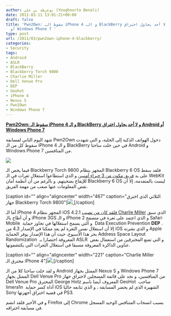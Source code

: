 ```yaml
---
author: يوغرطة بن علي (Youghourta Benali)
date: 2011-03-11 13:01:21+00:00
draft: false
title: 'Pwn2Own: سقوط الـ iPhone 4 و الـ BlackBerry و لا أحد يحاول اختراق Android
  أو Windows Phone 7 '
type: post
url: /2011/03/pwn2own-iphone-4-blackberry/
categories:
- Security
tags:
- Android
- ASLR
- BlackBerry
- Blackberry Torch 9800
- Charlie Miller
- Dell Venue Pro
- DEP
- Geohot
- iPhone 4
- Nexus S
- Pwn2Own
- Windows Phone 7
---
```


[**Pwn2Own: سقوط الـ iPhone 4 و الـ BlackBerry و لا أحد يحاول اختراق Android أو Windows Phone 7**](https://www.it-scoop.com/2011/03/pwn2own-iphone-4-blackberry/)


شهد اليوم الثاني لمسابقة Pwn2Own دخول الهواتف الذكية إلى الحلبة، و التي شهدت سقوط كل من الـ iPhone 4 و الـ BlackBerry في حين خلت ساحتا Android و Windows Phone 7 من المنافسين.


[![](https://www.it-scoop.com/wp-content/uploads/2011/03/pwn2own.jpg)
](https://www.it-scoop.com/2011/03/pwn2own-iphone-4-blackberry/)


فيما يخص الـ Blackberry Torch 9800 المجهز بنظام Blackberry 6 OS فلقد سقط على يد [فريق مكون من 3 خبراء أمنيين](http://www.zdnet.com/blog/security/pwn2own-2011-blackberry-falls-to-webkit-browser-attack/8401) و الذي استطاعوا استغلال ثغرات في الـ WebKit للإيقاع بضحيتهم. و بالرغم من أن أنظمة أمان Blackberry 6 OS ليست بالمتقدمة، إلا أن نقص المعلومات عنها صعب من مهمة الفريق.

[caption id="" align="aligncenter" width="467" caption="الثلاثي الذي اخترق جهاز Blackberry Torch 9800"][![](http://i.zdnet.com/blogs/blackberry_exploiters.png )
](https://www.it-scoop.com/2011/03/pwn2own-iphone-4-blackberry/)[/caption]



أما الـ iPhone 4 المجهز بنظام iOS 4.2.1 [فلقد كان من نصيب Charlie Miller](http://www.zdnet.com/blog/security/charlie-miller-wins-pwn2own-again-with-iphone-4-exploit/8378?tag=mantle_skin;content) الذي سبق و أن أطاح بالـ iPhone 3GS و الـ iPhone 2 و الذي اعتمد على ثغرة في متصفح Safari Mobile  و التي يسمح استغلالها في تجاوز حماية  Data Execution Prevention **DEP** . إلا أن استغلال نفس الثغرة لم يعد ممكنا في الإصدار 4.3 من iOS و الذي نشرته Apple بحر هذا الأسبوع، حيث أن هذا الإصدار يوفر الحماية Address Space Layout Randomization  المعروفة اختصارا بـ ASLR  و التي تمنع المخترقين من استعمال بعض عناوين الذاكرة المعروفة مسبقا في استغلال الثغرات التي يكتشفونها.





[caption id="" align="aligncenter" width="221" caption="Charlie Miller مخترق الـ iPhone 4"][![](http://i.zdnet.com/blogs/charlie_miller.png )
](https://www.it-scoop.com/2011/03/pwn2own-iphone-4-blackberry/)[/caption]





و لقد خلت ساحتا كلا من الـ Android الممثل بجهاز Nexus S و Windows Phone 7 الممثل بجهاز Dell Venue Pro من المنافسين، و نجد على قائمة المسجلين لاختراق جهاز Dell Venue Pro المخترق George Hotz المعروف أيضا باسم GeoHot  صاحب limera1n  أداة كسر حماية iOS الشهيرة الذي لم يحضر المسابقة ، و الذي تتابعه حاليا Sony في قضية اختراق أجهزتها PS3.

و في الأخير فلقد انضم Firefox إلى Chrome بسبب انسحاب المتنافس الوحيد المسجل في مسابقة اختراقه.
